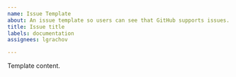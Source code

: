 ```yaml
---
name: Issue Template
about: An issue template so users can see that GitHub supports issues.
title: Issue title
labels: documentation
assignees: lgrachov

---
```


Template content.
